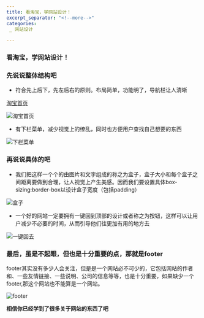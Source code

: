 ```yaml
---
title: 看淘宝，学网站设计！
excerpt_separator: "<!--more-->"
categories:
 _ 网站设计
 
---
```

### 看淘宝，学网站设计！
<!--more-->

### 先说说整体结构吧
-  符合先上后下，先左后右的原则。布局简单，功能明了，导航栏让人清晰

[淘宝首页](https://www.taobao.com/?spm=a2e0b.20350158.1581860521.1.7440468azN3qOw&pid=mm_26632258_3504122_32538762&union_lens=recoveryid%3A201_11.87.177.220_3156513_1610617968482%3Bprepvid%3A201_11.87.177.220_3156513_1610617968482&clk1=d525fd1e5a588687a5414f4c1a842114)

![淘宝首页](https://gitee.com/sawgfrvg/pengdanmin/tree/pp/assets/images/taobaoshouye.png)

- 有下栏菜单，减少视觉上的缭乱，同时也方便用户查找自己想要的东西

![下栏菜单](https://gitee.com/sawgfrvg/pengdanmin/tree/pp/assets/images/xialancaidan.jpg)

### 再说说具体的吧
- 我们把这样一个个的由图片和文字组成的称之为盒子，盒子大小和每个盒子之间距离要做到合理，让人视觉上产生美感。因而我们要设置具体box-sizing:border-box以设计盒子宽度（包括padding）

![盒子](https://gitee.com/sawgfrvg/pengdanmin/tree/pp/assets/images/hezi.png)

- 一个好的网站一定要拥有一键回到顶部的设计或者称之为按钮，这样可以让用户减少不必要的时间，从而引导他们往更加有用的地方去

![一键回去](https://gitee.com/sawgfrvg/pengdanmin/tree/pp/assets/images/yijianghuiqu.png)

### 最后，虽是不起眼，但也是十分重要的点，那就是footer

footer其实没有多少人会关注，但是是一个网站必不可少的，它包括网站的作者和、一些友情链接、一些说明、公司的信息等等，也是十分重要，如果缺少一个footer,那这个网站也不能算是一个网站。

![footer](https://gitee.com/sawgfrvg/pengdanmin/tree/pp/assets/images/footer.png)

**相信你已经学到了很多关于网站的东西了吧**